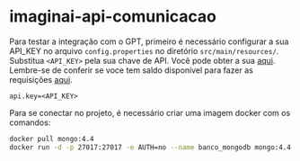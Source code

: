 # imaginai-api-comunicacao

Para testar a integração com o GPT, primeiro é necessário configurar a sua API_KEY
no arquivo `config.properties` no diretório `src/main/resources/`. Substitua `<API_KEY>`
pela sua chave de API. Você pode obter a sua [aqui](https://platform.openai.com/account/api-keys).
Lembre-se de conferir se voce tem saldo disponível para fazer as requisições [aqui](https://platform.openai.com/account/usage).

```properties
api.key=<API_KEY>
```
Para se conectar no projeto, é necessário criar uma imagem docker com os comandos:

```bash
docker pull mongo:4.4
docker run -d -p 27017:27017 -e AUTH=no --name banco_mongodb mongo:4.4
```
